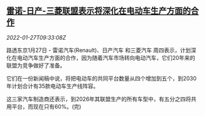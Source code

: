 <!--1643277663000-->
[雷诺-日产-三菱联盟表示将深化在电动车生产方面的合作](https://cn.reuters.com/article/renault-nissan-mitsubishi-ev-0127-idCNKBS2K10U9)
------

<div><i>2022-01-27T09:33:08Z</i></div><p>路透东京1月27日 - 雷诺汽车(Renault)、日产汽车 和三菱汽车 周四表示，计划深化在电动汽车生产方面的合作，因为随着汽车市场转向电动汽车，它们20年来的联盟为竞争做好了准备。</p><p>它们在一份新闻稿中说，将把电动车的共同平台数量从四个增加到五个，到2030年计划合计有35款电动车生产线阵容。</p><p>这三家汽车制造商还表示，到2026年其联盟生产的所有车型中，有五分之四将共用平台，而现在只有60%。(完)</p>
